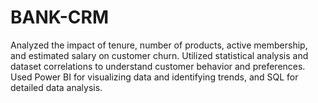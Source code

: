# BANK-CRM
Analyzed the impact of tenure, number of products, active membership, and estimated salary on customer churn. Utilized statistical analysis and dataset correlations to understand customer behavior and preferences. Used Power BI for visualizing data and identifying trends, and SQL for detailed data analysis.
